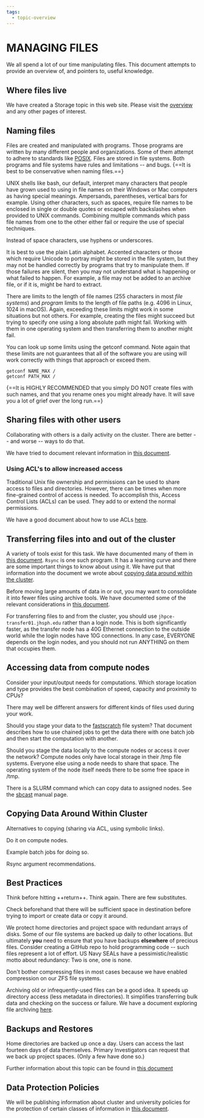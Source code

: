 ```yaml
---
tags:
  - topic-overview
---
```


# MANAGING FILES

We all spend a lot of our time manipulating files.  This document attempts to provide an overview of, and pointers to, useful knowledge.

## Where files live

We have created a Storage topic in this web site. Please visit the [overview](../storage/stg-overview.md) and any other pages of interest.

## Naming files
Files are created and manipulated with programs. Those programs are written by many different people and organizations. Some of them attempt to adhere to standards like [POSIX](https://en.wikipedia.org/wiki/POSIX). Files are stored in file systems. Both programs and file systems have rules and limitations -- and bugs. {==It is best to be conservative when naming files.==}

UNIX shells like bash, our default, interpret many characters that people have grown used to using in file names on their Windows or Mac computers as having special meanings. Ampersands, parentheses, vertical bars for example. Using other characters, such as spaces, require file names to be enclosed in single or double quotes or escaped with backslashes when provided to UNIX commands. Combining multiple commands which pass file names from one to the other either fail or require the use of special techniques.

Instead of space characters, use hyphens or underscores.

It is best to use the plain Latin alphabet. Accented characters or those which require Unicode to portray might be stored in the file system, but they may not be handled correctly by programs that try to manipulate them. If those failures are silent, then you may not understand what is happening or what failed to happen. For example, a file may not be added to an archive file, or if it is, might be hard to extract.

There are limits to the length of file names (255 characters in most _file systems_) and _program_ limits to the length of file paths (e.g. 4096 in Linux, 1024 in macOS). Again, exceeding these limits might work in some situations but not others. For example, creating the files might succeed but trying to specify one using a long absolute path might fail. Working with them in one operating system and then transferring them to another might fail.

You can look up some limits using the getconf command. Note again that these limits are not guarantees that all of the software you are using will work correctly with things that approach or exceed them.

```
getconf NAME_MAX /
getconf PATH_MAX /
```

{==It is HIGHLY RECOMMENDED that you simply DO NOT create files with such names, and that you rename ones you might already have. It will save you a lot of grief over the long run.==}



## Sharing files with other users

Collaborating with others is a daily activity on the cluster. There are better -- and worse -- ways to do that.

We have tried to document relevant information in [this document](../files/sharing-files.md).

### Using ACL's to allow increased access
Traditional Unix file ownership and permissions can be used to share access to files and directories. However, there can be times when more fine-grained control of access is needed. To accomplish this, Access Control Lists (ACLs) can be used. They add to or extend the normal permissions.

We have a good document about how to use ACLs [here](../files/acl.md).

## Transferring files into and out of the cluster

A variety of tools exist for this task. We have documented many of them in [this document](../files/copying-files.md).  `Rsync` is one such program. It has a learning curve and there are some important things to know about using it. We have put that information into the document we wrote about [copying data around within the cluster](../files/copying-files.md). 

Before moving large amounts of data in or out, you may want to consolidate it into fewer files using archive tools. We have documented some of the relevant considerations in [this document](../files/archive-files.md).

For transferring files to and from the cluster, you should use
`jhpce-transfer01.jhsph.edu` rather than a login node.
This is both significantly faster, as the transfer node has a 40G Ethernet connection to the outside world while the login nodes have 10G connections. In any case, EVERYONE depends on the login nodes, and you should not run ANYTHING on them that occupies them.

## Accessing data from compute nodes

Consider your input/output needs for computations. Which storage location and type provides the best combination of speed, capacity and proximity to CPUs?

There may well be different answers for different kinds of files used during your work.

Should you stage your data to the [fastscratch](../storage/fastscratch.md) file system? That document describes how to use chained jobs to get the data there with one batch job and then start the computation with another.

Should you stage the data locally to the compute nodes or access it over the network? Compute nodes only have local storage in their /tmp file systems. Everyone else using a node needs to share that space. The operating system of the node itself needs there to be some free space in /tmp.

There is a SLURM command which can copy data to assigned nodes. See the [sbcast](https://slurm.schedmd.com/sbcast.html) manual page.


## Copying Data Around **Within** Cluster

Alternatives to copying (sharing via ACL, using symbolic links).

Do it on compute nodes.

Example batch jobs for doing so.

Rsync argument recommendations.

## Best Practices

Think before hitting ++return++. Think again. There are few substitutes.

Check beforehand that there will be sufficient space in destination before trying to import or create data or copy it around.

We protect home directories and project space with redundant arrays of disks. Some of our file systems are backed up daily to other locations. But ultimately **you** need to ensure that you have backups **elsewhere** of precious files. Consider creating a GitHub repo to hold programming code -- such files represent a lot of effort. US Navy SEALs have a pessimistic/realistic motto about redundancy: Two is one, one is none.

Don't bother compressing files in most cases because we have enabled compression on our ZFS file systems. 

Archiving old or infrequently-used files can be a good idea. It speeds up directory access (less metadata in directories). It simplifies transferring bulk data and checking on the success or failure. We have a document exploring file archiving [here](../files/archive-files.md).

## Backups and Restores

Home directories are backed up once a day. Users can access the last fourteen days of data themselves. Primary Investigators can request that we back up project spaces. (Only a few have done so.)

Further information about this topic can be found in [this document](../storage/backups-restores.md)

## Data Protection Policies

We will be publishing information  about cluster and university policies for the protection of certain classes of information in [this document](../files/data-security.md). 
